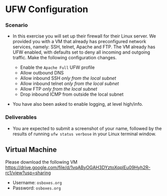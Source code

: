 # UFW Configuration

### Scenario

- In this exercise you will set up their firewall for their Linux server. We provided you with a VM that already has preconfigured network services, namely: SSH, telnet, Apache and FTP. The VM already has UFW enabled, with defaults set to deny all incoming and outgoing traffic. Make the following configuration changes. 

   - Enable the `Apache Full` UFW profile
   - Allow outbound DNS
   - Allow inbound SSH _only from the local subnet_
   - Allow inbound telnet _only from the local subnet_
   - Allow FTP _only from the local subnet_
   - Drop inbound ICMP from outside the local subnet
 
- You have also been asked to enable logging, at level high/info. 


### Deliverables

- You are expected to submit a screenshot of your name, followed by the results of running `ufw status verbose` in your Linux terminal window. 


## Virtual Machine

Please download the following VM
https://drive.google.com/file/d/1vqAByOGAH3DYztoXqplEu09Hyh2R-rc1/view?usp=sharing

- Username: `osboxes.org`
- Password: `osboxes.org`
